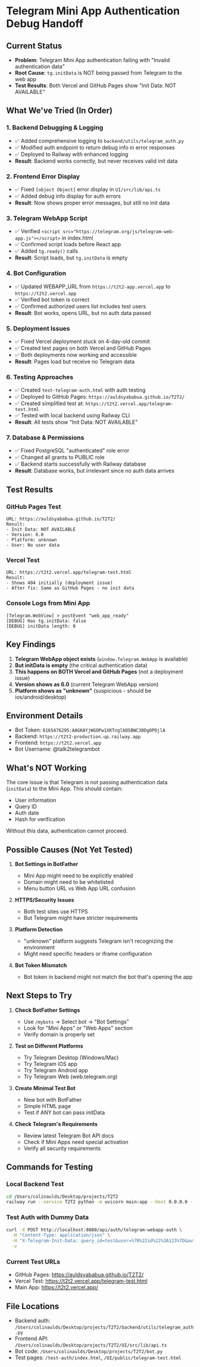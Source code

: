 # Telegram Mini App Authentication Debug Handoff

## Current Status

- **Problem**: Telegram Mini App authentication failing with "Invalid authentication data"
- **Root Cause**: `tg.initData` is NOT being passed from Telegram to the web app
- **Test Results**: Both Vercel and GitHub Pages show "Init Data: NOT AVAILABLE"

## What We've Tried (In Order)

### 1. Backend Debugging & Logging

- ✅ Added comprehensive logging to `backend/utils/telegram_auth.py`
- ✅ Modified auth endpoint to return debug info in error responses
- ✅ Deployed to Railway with enhanced logging
- **Result**: Backend works correctly, but never receives valid init data

### 2. Frontend Error Display

- ✅ Fixed `[object Object]` error display in `UI/src/lib/api.ts`
- ✅ Added debug info display for auth errors
- **Result**: Now shows proper error messages, but still no init data

### 3. Telegram WebApp Script

- ✅ Verified `<script src="https://telegram.org/js/telegram-web-app.js"></script>` in index.html
- ✅ Confirmed script loads before React app
- ✅ Added `tg.ready()` calls
- **Result**: Script loads, but `tg.initData` is empty

### 4. Bot Configuration

- ✅ Updated WEBAPP_URL from `https://t2t2-app.vercel.app` to `https://t2t2.vercel.app`
- ✅ Verified bot token is correct
- ✅ Confirmed authorized users list includes test users
- **Result**: Bot works, opens URL, but no auth data passed

### 5. Deployment Issues

- ✅ Fixed Vercel deployment stuck on 4-day-old commit
- ✅ Created test pages on both Vercel and GitHub Pages
- ✅ Both deployments now working and accessible
- **Result**: Pages load but receive no Telegram data

### 6. Testing Approaches

- ✅ Created `test-telegram-auth.html` with auth testing
- ✅ Deployed to GitHub Pages: `https://auldsyababua.github.io/T2T2/`
- ✅ Created simplified test at: `https://t2t2.vercel.app/telegram-test.html`
- ✅ Tested with local backend using Railway CLI
- **Result**: All tests show "Init Data: NOT AVAILABLE"

### 7. Database & Permissions

- ✅ Fixed PostgreSQL "authenticated" role error
- ✅ Changed all grants to PUBLIC role
- ✅ Backend starts successfully with Railway database
- **Result**: Database works, but irrelevant since no auth data arrives

## Test Results

### GitHub Pages Test

```
URL: https://auldsyababua.github.io/T2T2/
Result:
- Init Data: NOT AVAILABLE
- Version: 6.0
- Platform: unknown
- User: No user data
```

### Vercel Test

```
URL: https://t2t2.vercel.app/telegram-test.html
Result:
- Shows 404 initially (deployment issue)
- After fix: Same as GitHub Pages - no init data
```

### Console Logs from Mini App

```
[Telegram.WebView] > postEvent "web_app_ready"
[DEBUG] Has tg.initData: false
[DEBUG] initData length: 0
```

## Key Findings

1. **Telegram WebApp object exists** (`window.Telegram.WebApp` is available)
2. **But initData is empty** (the critical authentication data)
3. **This happens on BOTH Vercel and GitHub Pages** (not a deployment issue)
4. **Version shows as 6.0** (current Telegram WebApp version)
5. **Platform shows as "unknown"** (suspicious - should be ios/android/desktop)

## Environment Details

- Bot Token: `8165476295:AAGKAYjWGOPw1XKTnglbDSBWC38Dg0PDjlA`
- Backend: `https://t2t2-production.up.railway.app`
- Frontend: `https://t2t2.vercel.app`
- Bot Username: @talk2telegrambot

## What's NOT Working

The core issue is that Telegram is not passing authentication data (`initData`) to the Mini App. This should contain:

- User information
- Query ID
- Auth date
- Hash for verification

Without this data, authentication cannot proceed.

## Possible Causes (Not Yet Tested)

1. **Bot Settings in BotFather**

   - Mini App might need to be explicitly enabled
   - Domain might need to be whitelisted
   - Menu button URL vs Web App URL confusion

2. **HTTPS/Security Issues**

   - Both test sites use HTTPS
   - But Telegram might have stricter requirements

3. **Platform Detection**

   - "unknown" platform suggests Telegram isn't recognizing the environment
   - Might need specific headers or iframe configuration

4. **Bot Token Mismatch**
   - Bot token in backend might not match the bot that's opening the app

## Next Steps to Try

1. **Check BotFather Settings**

   - Use `/mybots` → Select bot → "Bot Settings"
   - Look for "Mini Apps" or "Web Apps" section
   - Verify domain is properly set

2. **Test on Different Platforms**

   - Try Telegram Desktop (Windows/Mac)
   - Try Telegram iOS app
   - Try Telegram Android app
   - Try Telegram Web (web.telegram.org)

3. **Create Minimal Test Bot**

   - New bot with BotFather
   - Simple HTML page
   - Test if ANY bot can pass initData

4. **Check Telegram's Requirements**
   - Review latest Telegram Bot API docs
   - Check if Mini Apps need special activation
   - Verify all security requirements

## Commands for Testing

### Local Backend Test

```bash
cd /Users/colinaulds/Desktop/projects/T2T2
railway run --service T2T2 python -m uvicorn main:app --host 0.0.0.0 --port 8080
```

### Test Auth with Dummy Data

```bash
curl -X POST http://localhost:8080/api/auth/telegram-webapp-auth \
  -H "Content-Type: application/json" \
  -H "X-Telegram-Init-Data: query_id=test&user=%7B%22id%22%3A123%7D&auth_date=1750196447&hash=test" \
  -v
```

### Current Test URLs

- GitHub Pages: https://auldsyababua.github.io/T2T2/
- Vercel Test: https://t2t2.vercel.app/telegram-test.html
- Main App: https://t2t2.vercel.app/

## File Locations

- Backend auth: `/Users/colinaulds/Desktop/projects/T2T2/backend/utils/telegram_auth.py`
- Frontend API: `/Users/colinaulds/Desktop/projects/T2T2/UI/src/lib/api.ts`
- Bot code: `/Users/colinaulds/Desktop/projects/T2T2/bot.py`
- Test pages: `/test-auth/index.html`, `/UI/public/telegram-test.html`

<script>
document.addEventListener('DOMContentLoaded', () => {
  const t = window.Telegram?.WebApp;
  console.log('[TG TEST]', {
    platform: t?.platform,
    version : t?.version,
    initLen : t?.initData?.length ?? 0
  });
});
</script>
